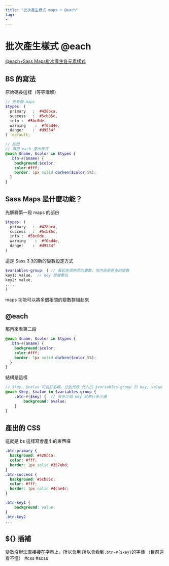 ```yaml
---
title: "批次產生樣式 maps + @each"
tag: 
- 
---
```

# 批次產生樣式 @each

[@each+Sass Maps批次產生各元素樣式](https://github.com/gonsakon/Learn-Sass-in-90-days/blob/master/docs/Sass/%40each%2BSass%20Maps%E6%89%B9%E6%AC%A1%E7%94%A2%E7%94%9F%E5%90%84%E5%85%83%E7%B4%A0%E6%A8%A3%E5%BC%8F.markdown)

## BS 的寫法
原始碼長這樣（等等講解）
```scss
// 先有個 maps
$types: (
  primary   :  #428bca,
  success   :  #5cb85c,
  info :  #5bc0de,
  warning    :  #f0ad4e,
  danger    :  #d9534f
) !default;

// 按鈕
// 再用 each 產出樣式
@each $name, $color in $types {
  .btn-#{$name} {
    background:$color;
    color:#fff;
    border: 1px solid darken($color,5%);
  }
}
```


## Sass Maps 是什麼功能？
先解釋第一段 maps 的部份
```scss
$types: (
  primary   :  #428bca,
  success   :  #5cb85c,
  info :  #5bc0de,
  warning    :  #f0ad4e,
  danger    :  #d9534f
)
```
這是 Sass 3.3的新的變數設定方式
```scss
$variables-group: ( // 看起來很熟悉的變數，但內容是更多的變數
key1: value,  // key 是變數名
key2: value,
....
)
```
maps 功能可以將多個相關的變數群組起來

## @each
那再來看第二段
```scss
@each $name, $color in $types {
  .btn-#{$name} {
    background:$color;
    color:#fff;
    border: 1px solid darken($color,5%);
  }
}
```
結構是這樣
```scss
// $key, $value 可自訂名稱，分別代表 代入的 $variables-group 的 key, value
@each $key, $value in $variables-group {
	.btn-#{$key} {  // 有多少個 key 就執行多少遍
		background: $value;
	}
}
```

## 產出的 CSS
這就是 bs 這樣寫會產出的東西囉
```css
.btn-primary {
  background: #428bca;
  color: #fff;
  border: 1px solid #357ebd;
}
.btn-success {
  background: #5cb85c;
  color: #fff;
  border: 1px solid #4cae4c;
}
```


```css
.btn-key1 {
	background: value;
}
.btn-key2
...
```

## ${} 插補
變數沒辦法直接接在字串上，所以會用
所以會看到`.btn-#{$key}`的字樣
（目前還看不懂）
#css #scss